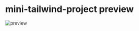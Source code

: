 # mini-tailwind-project preview
![preview](https://user-images.githubusercontent.com/103680253/199239102-c5903750-29f7-4da3-9b54-c285ada958cd.png)
